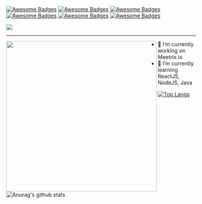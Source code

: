 [![Awesome Badges](https://img.shields.io/badge/welcome-all-green.svg)]()
[![Awesome Badges](https://img.shields.io/badge/dedicate-goals-blue.svg)]()
[![Awesome Badges](https://img.shields.io/badge/learn-coding-F1C40F.svg)]()
[![Awesome Badges](https://img.shields.io/badge/develop-fullstack-cc6888.svg)]()
[![Awesome Badges](https://img.shields.io/badge/interest-frontend-brown.svg)]()
[![Awesome Badges](https://img.shields.io/badge/love-dreams-BB8FCE.svg)]()
<!--
//![](https://komarev.com/ghpvc/?username=ravindukariyapperuma&color=green)
-->
<!--
### Hi there 👋
-->
<img src="https://i.postimg.cc/52zZrV3V/my-name.gif">
<hr>
<!--
**ravindukariyapperuma/ravindukariyapperuma** is a ✨ _special_ ✨ repository because its `README.md` (this file) appears on your GitHub profile.
-->
<!--
Here are some ideas to get you started:
-->
<img align="left" width="400" src="https://octodex.github.com/images/scubatocat.png">

- 🔭 I’m currently working on Meetrix.io
- 🌱 I’m currently learning ReactJS, NodeJS, Java
<!--
- 👯 I’m looking to collaborate on ...
- 🤔 I’m looking for help with ...
- 💬 Ask me about ...
- 📫 How to reach me: ...
- 😄 Pronouns: ...
- ⚡ Fun fact: ...
-->
<!--
![Image of Yaktocat](https://octodex.github.com/images/yaktocat.png)
-->
[![Top Langs](https://github-readme-stats.vercel.app/api/top-langs/?username=ravindukariyapperuma&layout=compact)]()

![Anurag's github stats](https://github-readme-stats.vercel.app/api?username=ravindukariyapperuma&show_icons=true&theme=merko)
